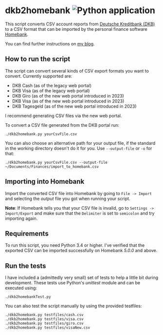 dkb2homebank ![Python application](https://github.com/hamvocke/dkb2homebank/workflows/Python%20application/badge.svg)
============

This script converts CSV account reports from [Deutsche Kreditbank (DKB)](https://www.dkb.de) to a
CSV format that can be imported by the personal finance software
[Homebank](http://homebank.free.fr/).

You can find further instructions on [my blog](http://www.hamvocke.com/blog/import-dkb-accounts-into-homebank/).

How to run the script
---------------------

The script can convert several kinds of CSV export formats you want to convert. Currently supported are:

* DKB Cash (as of the legacy web portal)
* DKB Visa (as of the legacy web portal)
* DKB Giro (as of the new web portal introduced in 2023)
* DKB Visa (as of the new web portal introduced in 2023)
* DKB Tagesgeld (as of the new web portal introduced in 2023)

I recommend generating CSV files via the new web portal.

To convert a CSV file generated from the DKB portal run:
    
    ./dkb2homebank.py yourCsvFile.csv
    
You can also choose an alternative path for your output file, if the standard in the working directory doesn't do it for you. Use `--output-file` or `-o` for that:
 
    ./dkb2homebank.py yourCsvFile.csv --output-file ~/Documents/Finances/import_to_homebank.csv


Importing into Homebank
-----------------------
Import the converted CSV file into Homebank by going to `File -> Import` and selecting the _output_ file you got when running your script.

**Note**: If Homebank tells you that your CSV file is invalid, go to `Settings -> Import/Export` and make sure that the `Delimiter` is set to `semicolon` and try importing again.

Requirements
------------
To run this script, you need Python 3.4 or higher. I've verified that the exported CSV can be imported successfully on Homebank *5.0.0* and above.

Run the tests
-------------
I have included a (admittedly very small) set of tests to help a little bit during development.
These tests use Python's _unittest_ module and can be executed using:
    
    ./dkb2homebankTest.py

You can also test the script manually by using the provided testfiles:

    ./dkb2homebank.py testfiles/cash.csv
    ./dkb2homebank.py testfiles/visa.csv
    ./dkb2homebank.py testfiles/giro.csv
    ./dkb2homebank.py testfiles/visaNew.csv

